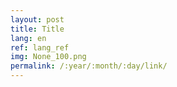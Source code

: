 ```yaml
---
layout: post
title: Title
lang: en
ref: lang_ref
img: None_100.png
permalink: /:year/:month/:day/link/
---
```

